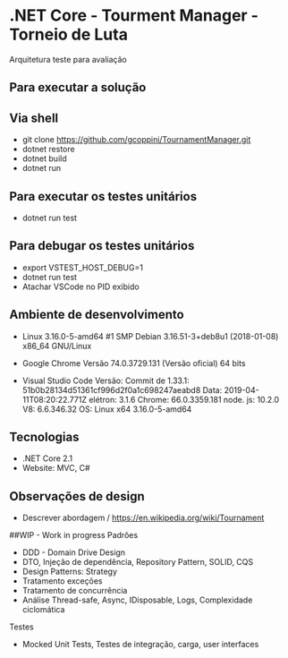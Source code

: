 # .NET Core - Tourment Manager - Torneio de Luta
Arquitetura teste para avaliação 

## Para executar a solução
## Via shell
- git clone https://github.com/gcoppini/TournamentManager.git
- dotnet restore
- dotnet build
- dotnet run

## Para executar os testes unitários
- dotnet run test

## Para debugar os testes unitários
- export VSTEST_HOST_DEBUG=1
- dotnet run test
- Atachar VSCode no PID exibido

## Ambiente de desenvolvimento
- Linux 
3.16.0-5-amd64 #1 SMP Debian 3.16.51-3+deb8u1 (2018-01-08) x86_64 GNU/Linux

- Google Chrome 
Versão 74.0.3729.131 (Versão oficial) 64 bits

- Visual Studio Code 
Versão: Commit de 1.33.1: 51b0b28134d51361cf996d2f0a1c698247aeabd8 Data: 2019-04-11T08:20:22.771Z elétron: 3.1.6 Chrome: 66.0.3359.181 node. js: 10.2.0 V8: 6.6.346.32 OS: Linux x64 3.16.0-5-amd64

## Tecnologias
- .NET Core 2.1
- Website: MVC, C#

## Observações de design
- Descrever abordagem /
https://en.wikipedia.org/wiki/Tournament


##WIP - Work in progress
Padrões
- DDD - Domain Drive Design 
- DTO, Injeção de dependência, Repository Pattern, SOLID, CQS
- Design Patterns: Strategy
- Tratamento exceções
- Tratamento de concurrência
- Análise Thread-safe, Async, IDisposable, Logs, Complexidade ciclomática

Testes
- Mocked Unit Tests, Testes de integração, carga, user interfaces